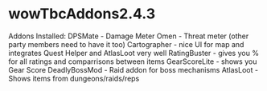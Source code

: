 # wowTbcAddons2.4.3

Addons Installed:
DPSMate - Damage Meter
Omen - Threat meter (other party members need to have it too)
Cartographer - nice UI for map and integrates Quest Helper and AtlasLoot very well
RatingBuster - gives you % for all ratings and comparrisons between items
GearScoreLite - shows you Gear Score
DeadlyBossMod - Raid addon for boss mechanisms
AtlasLoot - Shows items from dungeons/raids/reps